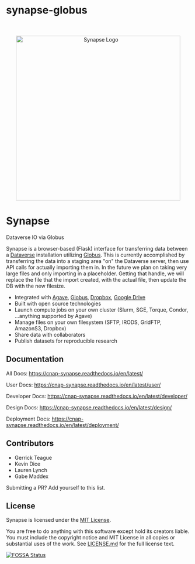# synapse-globus



<!--In production at [https://synapse.ksu.edu/](https://synapse.ksu.edu)-->

<div align="center">
<br><br>
<img src="https://raw.githubusercontent.com/cnap-cobre/synapse/master/logo.png" alt="Synapse Logo" width="450">
</div>

# Synapse
<!--
[![Build Status](https://travis-ci.org/cnap-cobre/synapse.svg?branch=master)](https://travis-ci.org/cnap-cobre/synapse)
[![Greenkeeper badge](https://badges.greenkeeper.io/cnap-cobre/synapse.svg)](https://greenkeeper.io/)
[![Documentation Status](https://readthedocs.org/projects/cnap-synapse/badge/?version=latest)](http://cnap-synapse.readthedocs.io/en/latest/?badge=latest)
[![Coverage Status](https://coveralls.io/repos/github/cnap-cobre/synapse/badge.svg)](https://coveralls.io/github/cnap-cobre/synapse)

[![FOSSA Status](https://app.fossa.io/api/projects/git%2Bgithub.com%2Fcnap-cobre%2Fsynapse.svg?type=shield)](https://app.fossa.io/projects/git%2Bgithub.com%2Fcnap-cobre%2Fsynapse?ref=badge_shield)
[![Dependency Freshness](https://david-dm.org/cnap-cobre/synapse/status.svg?path=frontend)](https://david-dm.org/cnap-cobre/synapse?path=frontend)
[![Maintainability](https://api.codeclimate.com/v1/badges/51341d034ff8d6c600c6/maintainability)](https://codeclimate.com/github/cnap-cobre/synapse/maintainability)
-->

Dataverse IO via Globus

Synapse is a browser-based (Flask) interface for transferring data between a [Dataverse](https://dataverse.org/) installation utilizing [Globus](https://www.globus.org/).
This is currently accomplished by transferring the data into a staging area "on" the Dataverse server, then use API calls for actually importing them in.
In the future we plan on taking very large files and only importing in a placeholder. Getting that handle, we will replace the file that the import created, with the actual file, then update the DB with the new filesize.

- Integrated with [Agave](https://agaveapi.co/),
[Globus](https://www.globus.org/), [Dropbox](https://www.dropbox.com/), [Google Drive](https://www.google.com/drive/)
- Built with open source technologies
- Launch compute jobs on your own cluster (Slurm, SGE, Torque, Condor, ...anything supported by Agave)
- Manage files on your own filesystem (SFTP, IRODS, GridFTP, AmazonS3, Dropbox)
- Share data with collaborators
- Publish datasets for reproducible research

## Documentation

All Docs:  https://cnap-synapse.readthedocs.io/en/latest/

User Docs:  https://cnap-synapse.readthedocs.io/en/latest/user/

Developer Docs:  https://cnap-synapse.readthedocs.io/en/latest/developer/

Design Docs:  https://cnap-synapse.readthedocs.io/en/latest/design/

Deployment Docs:  https://cnap-synapse.readthedocs.io/en/latest/deployment/

## Contributors
- Gerrick Teague
- Kevin Dice
- Lauren Lynch
- Gabe Maddex

Submitting a PR?  Add yourself to this list.

## License

Synapse is licensed under the [MIT License](https://tldrlegal.com/license/mit-license).

You are free to do anything with this software except hold its creators liable.  You must include the copyright notice and MIT License in all copies or substantial uses of the work.  See [LICENSE.md](./LICENSE.md) for the full license text.

[![FOSSA Status](https://app.fossa.io/api/projects/git%2Bgithub.com%2Fcnap-cobre%2Fsynapse.svg?type=large)](https://app.fossa.io/projects/git%2Bgithub.com%2Fcnap-cobre%2Fsynapse?ref=badge_large)
